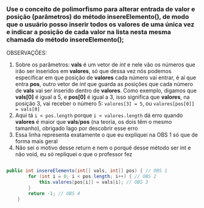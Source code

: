 ### Use o conceito de polimorfismo para alterar entrada de valor e posição (parâmetros) do método insereElemento(), de modo que o usuário posso inserir todos os valores de uma única vez e indicar a posição de cada valor na lista nesta mesma chamada do método insereElemento();

OBSERVAÇÕES:

1. Sobre os parâmetros: **vals** é um vetor de *int* e nele vão os números que irão ser inseridos em **valores**, só que dessa vez nós podemos especificar em que posição de **valores** cada número vai entrar, é aí que entra **pos**, outro vetor de *int* que guarda as posições que cada número de **vals** vai ser inserido dentro de **valores**. Como exemplo, digamos que **vals[0]** é igual a 5, e **pos[0]** é igual a 3, isso significa que **valores**, na posição 3, vai receber o número 5: `valores[3] = 5`, ou `valores[pos[0]] = vals[0]`
2. Aqui tá `i < pos.length` porque `i < valores.length` dá erro quando **valores** é maior que **vals**/**pos** (na teoria, os dois têm o mesmo tamanho), obrigado Iago por descobrir esse erro
3. Essa linha representa exatamente o que eu expliquei na OBS 1 só que de forma mais geral
4. Não sei o motivo desse return e nem o porquê desse método ser int e não void, eu só repliquei o que o professor fez

```java

public int insereElemento(int[] vals, int[] pos) { // OBS 1
        for (int i = 0; i < pos.length; i++) { // OBS 2
            this.valores[pos[i]] = vals[i]; // OBS 3
        }
        return -1; // OBS 4
    }

```
